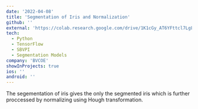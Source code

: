```yaml
---
date: '2022-04-08'
title: 'Segmentation of Iris and Normalization'
github: ''
external: 'https://colab.research.google.com/drive/1K1cGy_AT6YFttcl7LgL8x8VwLpdnyH34?usp=sharing'
tech:
  - Python
  - TensorFlow
  - SBVPI
  - Segmentation Models
company: 'BVCOE'
showInProjects: true
ios: ''
android: ''
---
```


The segementation of iris gives the only the segmented iris which is further proccessed by normalizing using Hough transformation.
